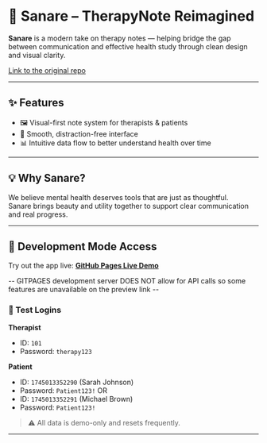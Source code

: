 # 🧠 Sanare – TherapyNote Reimagined

**Sanare** is a modern take on therapy notes — helping bridge the gap between communication and effective health study through clean design and visual clarity.

[Link to the original repo](https://github.com/Perdoe/therapynoteapp)

---

## ✨ Features

- 🖼️ Visual-first note system for therapists & patients  
- 🧘 Smooth, distraction-free interface  
- 📊 Intuitive data flow to better understand health over time

---

## 💡 Why Sanare?

We believe mental health deserves tools that are just as thoughtful.  
Sanare brings beauty and utility together to support clear communication and real progress.

---

## 🧪 Development Mode Access

Try out the app live: [**GitHub Pages Live Demo**](https://perdoe.github.io/therapynoteapp/)  

-- GITPAGES development server DOES NOT allow for API calls so some features are unavailable on the preview link --

### 🔐 Test Logins

**Therapist**  
- ID: `101`  
- Password: `therapy123`

**Patient**  
- ID: `1745013352290` (Sarah Johnson) 
- Password: `Patient123!`
  OR
- ID: `1745013352291` (Michael Brown)
- Password: `Patient123!`

> ⚠️ All data is demo-only and resets frequently.

---

